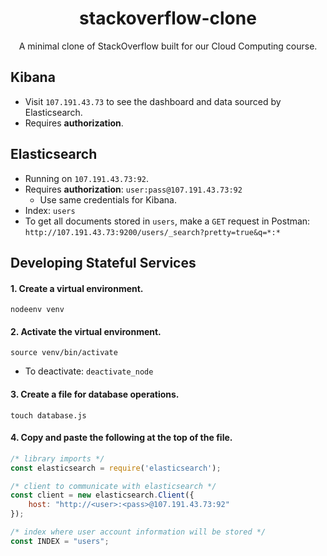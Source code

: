 <h1 align=center>stackoverflow-clone</h1>
<p align=center>A minimal clone of StackOverflow built for our Cloud Computing course.</p>

## Kibana
* Visit `107.191.43.73` to see the dashboard and data sourced by Elasticsearch.
* Requires **authorization**.

## Elasticsearch
* Running on `107.191.43.73:92`.
* Requires **authorization**: `user:pass@107.191.43.73:92`
  * Use same credentials for Kibana.
* Index: `users`
* To get all documents stored in `users`, make a `GET` request in Postman: `http://107.191.43.73:9200/users/_search?pretty=true&q=*:*`

## Developing Stateful Services
#### 1. Create a virtual environment. 
`nodeenv venv`
#### 2. Activate the virtual environment.
`source venv/bin/activate`
  * To deactivate: `deactivate_node`
#### 3. Create a file for database operations.
`touch database.js`
#### 4. Copy and paste the following at the top of the file.
  ``` node.js
  /* library imports */
  const elasticsearch = require('elasticsearch');

  /* client to communicate with elasticsearch */
  const client = new elasticsearch.Client({
      host: "http://<user>:<pass>@107.191.43.73:92"
  });
  
  /* index where user account information will be stored */
  const INDEX = "users";
  ```
